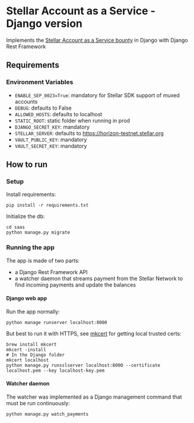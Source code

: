 # Stellar Account as a Service - Django version

Implements the [Stellar Account as a Service bounty](https://github.com/tyvdh/stellar-quest-bounties/blob/main/bounties/level-2/stellar-accounts-as-a-service.md) in Django with Django Rest Framework

## Requirements

### Environment Variables

- `ENABLE_SEP_0023=True`: mandatory for Stellar SDK support of muxed accounts
- `DEBUG`: defaults to False
- `ALLOWED_HOSTS`: defaults to localhost
- `STATIC_ROOT`: static folder when running in prod
- `DJANGO_SECRET_KEY`: mandatory
- `STELLAR_SERVER`: defaults to https://horizon-testnet.stellar.org
- `VAULT_PUBLIC_KEY`: mandatory
- `VAULT_SECRET_KEY`: mandatory

## How to run

### Setup

Install requirements:

```shell
pip install -r requirements.txt
```

Initialize the db:

```shell
cd saas
python manage.py migrate
```

### Running the app

The app is made of two parts:
- a Django Rest Framework API
- a watcher daemon that streams payment from the Stellar Network to find incoming payments and update the balances

#### Django web app

Run the app normally:

```shell
python manage runserver localhost:8000
```

But best to run it with HTTPS, see [mkcert](https://github.com/FiloSottile/mkcert) for getting local trusted certs:

```shell
brew install mkcert
mkcert -install
# In the Django folder
mkcert localhost
python manage.py runsslserver localhost:8000 --certificate localhost.pem --key localhost-key.pem
```

#### Watcher daemon

The watcher was implemented as a Django management command that must be run continuously:

```shell
python manage.py watch_payments
```
